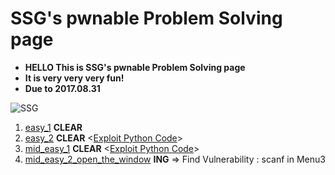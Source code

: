 # SSG's pwnable Problem Solving page
* __HELLO This is SSG's pwnable Problem Solving page__
* __It is very very very fun!__
* __Due to 2017.08.31__

![SSG](http://2.bp.blogspot.com/_n7eQ5zqL7tM/SwUUR51_afI/AAAAAAAAAAw/n3UkLNoWCGY/s1600/ComputerSlave_2DtransGIF.gif)

1. [easy_1](https://github.com/34t3rnull/SSGpwn/blob/master/easy_1%20%ED%92%80%EC%9D%B4.pdf) __CLEAR__
2. [easy_2](https://github.com/34t3rnull/SSGpwn/blob/master/easy_2%20%ED%92%80%EC%9D%B4.pdf) __CLEAR__ <[Exploit Python Code](https://github.com/34t3rnull/SSGpwn/blob/master/easy_2_exploit.py)> 
3. [mid_easy_1](https://github.com/34t3rnull/SSGpwn/blob/master/mid_easy_1%20%ED%92%80%EC%9D%B4.pdf) __CLEAR__ <[Exploit Python Code](https://github.com/34t3rnull/SSGpwn/blob/master/mid_easy_1_exploit.py)> 
4. [mid_easy_2_open_the_window](https://www.naver.com) __ING__ => Find Vulnerability : scanf in Menu3
